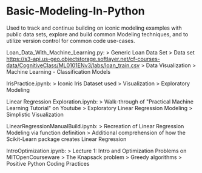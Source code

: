 # Basic-Modeling-In-Python
Used to track and continue building on iconic modeling examples with public data sets,
explore and build common Modeling techniques, 
and to utilize version control for common code use-cases.

Loan_Data_With_Machine_Learning.py:
	> Generic Loan Data Set
	> Data set https://s3-api.us-geo.objectstorage.softlayer.net/cf-courses-data/CognitiveClass/ML0101ENv3/labs/loan_train.csv
	> Data Visualization
	> Machine Learning - Classification Models

IrisPractice.ipynb:
	> Iconic Iris Dataset used
	> Visualization
	> Exploratory Modeling
  
Linear Regression Exploration.ipynb:
	> Walk-through of "Practical Machine Learning Tutorial" on Youtube
	> Exploratory Linear Regression Modeling
	> Simplistic Visualization
  
LinearRegressionManualBuild.ipynb:
	> Recreation of Linear Regression Modeling via function definition
	> Additional comprehension of how the Scikit-Learn package creates Linear Regression

IntroOptimization.ipynb:
	> Lecture 1: Intro and Optimization Problems on MITOpenCourseware
	> The Knapsack problem
	> Greedy algorithms
	> Positive Python Coding Practices
